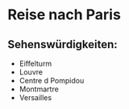 
# Reise nach Paris

## Sehenswürdigkeiten:
- Eiffelturm
- Louvre
- Centre d Pompidou
- Montmartre
- Versailles
